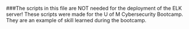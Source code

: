 ###The scripts in this file are NOT needed for the deployment of the ELK server! These scripts were made for the U of M Cybersecurity Bootcamp. They are an example of skill learned during the bootcamp. 
